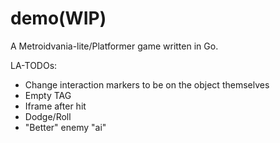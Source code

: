 # demo(WIP)
A Metroidvania-lite/Platformer game written in Go.


LA-TODOs:
- Change interaction markers to be on the object themselves
- Empty TAG 
- Iframe after hit
- Dodge/Roll
- "Better" enemy "ai"
